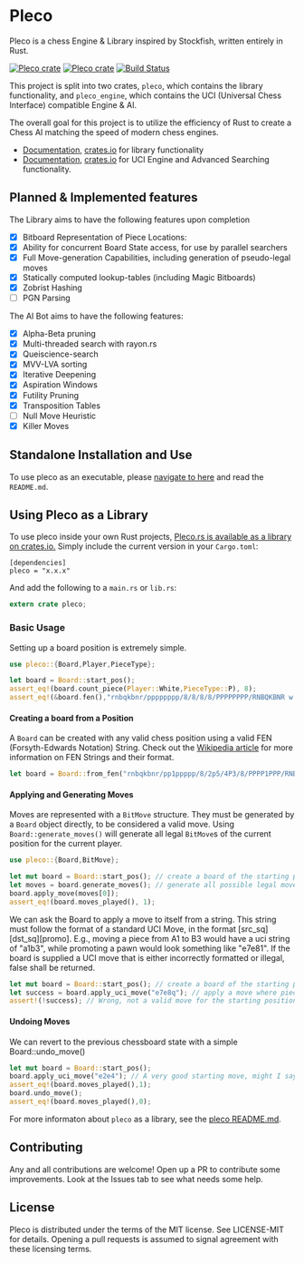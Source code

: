 # Pleco

Pleco is a chess Engine & Library inspired by Stockfish, written entirely in Rust.

[![Pleco crate](https://img.shields.io/crates/v/pleco.svg)](https://crates.io/crates/pleco)
[![Pleco crate](https://img.shields.io/crates/v/pleco_engine.svg)](https://crates.io/crates/pleco_engine)
[![Build Status](https://api.travis-ci.org/sfleischman105/Pleco.svg?branch=master)](https://travis-ci.org/sfleischman105/Pleco)


This project is split into two crates, `pleco`, which contains the library functionality, and `pleco_engine`, which contains the
UCI (Universal Chess Interface) compatible Engine & AI. 

The overall goal for this project is to utilize the efficiency of Rust to create a Chess AI matching the speed of modern chess engines.

- [Documentation](https://docs.rs/pleco), [crates.io](https://crates.io/crates/pleco) for library functionality
- [Documentation](https://docs.rs/pleco_engine), [crates.io](https://crates.io/crates/pleco_engine) for UCI Engine and Advanced Searching functionality.

Planned & Implemented features
-------


The Library aims to have the following features upon completion
- [x] Bitboard Representation of Piece Locations:
- [x] Ability for concurrent Board State access, for use by parallel searchers
- [x] Full Move-generation Capabilities, including generation of pseudo-legal moves
- [x] Statically computed lookup-tables (including Magic Bitboards)
- [x] Zobrist Hashing
- [ ] PGN Parsing

The AI Bot aims to have the following features:
- [x] Alpha-Beta pruning
- [x] Multi-threaded search with rayon.rs
- [x] Queiscience-search
- [x] MVV-LVA sorting
- [x] Iterative Deepening
- [x] Aspiration Windows
- [x] Futility Pruning
- [x] Transposition Tables
- [ ] Null Move Heuristic
- [x] Killer Moves

Standalone Installation and Use
-------

To use pleco as an executable, please [navigate to here](https://github.com/sfleischman105/Pleco/tree/master/pleco_engine) and read the `README.md`. 


Using Pleco as a Library
-------

To use pleco inside your own Rust projects, [Pleco.rs is available as a library on crates.io.](https://crates.io/crates/pleco)
Simply include the current version in your `Cargo.toml`:

```
[dependencies]
pleco = "x.x.x"
```

And add the following to a `main.rs` or `lib.rs`:
```rust
extern crate pleco;
```

### Basic Usage
Setting up a board position is extremely simple.
```rust
use pleco::{Board,Player,PieceType};

let board = Board::start_pos();
assert_eq!(board.count_piece(Player::White,PieceType::P), 8);
assert_eq!(&board.fen(),"rnbqkbnr/pppppppp/8/8/8/8/PPPPPPPP/RNBQKBNR w KQkq - 0 1");
```

#### Creating a board from a Position
A `Board` can be created with any valid chess position using a valid FEN (Forsyth-Edwards Notation) String. 
Check out the [Wikipedia article](https://en.wikipedia.org/wiki/Forsyth%E2%80%93Edwards_Notation) for more information on FEN Strings
and their format.

```rust
let board = Board::from_fen("rnbqkbnr/pp1ppppp/8/2p5/4P3/8/PPPP1PPP/RNBQKBNR w KQkq c6 0 2").unwrap();
```

#### Applying and Generating Moves
Moves are represented with a `BitMove` structure. They must be generated by a `Board` object directly, to be 
considered a valid move. Using `Board::generate_moves()` will generate all legal `BitMove`s of the current 
position for the current player.
```rust
use pleco::{Board,BitMove};

let mut board = Board::start_pos(); // create a board of the starting position
let moves = board.generate_moves(); // generate all possible legal moves
board.apply_move(moves[0]);
assert_eq!(board.moves_played(), 1);
```


We can ask the Board to apply a move to itself from a string. This string must follow the format of a standard
UCI Move, in the format [src_sq][dst_sq][promo]. E.g., moving a piece from A1 to B3 would have a uci string of "a1b3",
while promoting a pawn would look something like "e7e81". If the board is supplied a UCI move that is either 
incorrectly formatted or illegal, false shall be returned.
```rust
let mut board = Board::start_pos(); // create a board of the starting position
let success = board.apply_uci_move("e7e8q"); // apply a move where piece on e7 -> eq, promotes to queen
assert!(!success); // Wrong, not a valid move for the starting position
```

#### Undoing Moves
We can revert to the previous chessboard state with a simple Board::undo_move()
```rust
let mut board = Board::start_pos();
board.apply_uci_move("e2e4"); // A very good starting move, might I say
assert_eq!(board.moves_played(),1);
board.undo_move();
assert_eq!(board.moves_played(),0);
```

For more informaton about `pleco` as a library, see the [pleco README.md](https://github.com/sfleischman105/Pleco/tree/master/pleco).

Contributing
-------

Any and all contributions are welcome! Open up a PR to contribute some improvements. Look at the Issues tab to see what needs some help. 


  
License
-------
Pleco is distributed under the terms of the MIT license. See LICENSE-MIT for details. Opening a pull requests is assumed to signal agreement with these licensing terms.